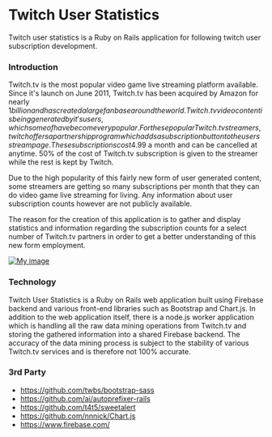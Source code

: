 Twitch User Statistics
======================

Twitch user statistics is a Ruby on Rails application for following twitch user subscription development.


### Introduction

Twitch.tv is the most popular video game live streaming platform available. 
Since it's launch on June 2011, Twitch.tv has been acquired by Amazon for nearly $1 billion and has 
created a large fanbase around the world. Twitch.tv video content is being generated by it's users, which some 
of have become very popular. For these popular Twitch.tv streamers, twitch offers a partnership program which adds a 
subscription button to the users stream page. These subscriptions cost 4.99$ a month and can be cancelled at anytime. 
50% of the cost of Twitch.tv subscription is given to the streamer while the rest is kept by Twitch.

Due to the high popularity of this fairly new form of user generated content, some streamers are getting so many subscriptions 
per month that they can do video game live streaming for living. Any information about user subscription counts however are not 
publicly available.

The reason for the creation of this application is to gather and display statistics and information regarding the 
subscription counts for a select number of Twitch.tv partners in order to get a better understanding of this new form employment.


[![My image](http://i.imgur.com/lu1gjtO.png)](https://github.com/aircl/TwitchStats)


### Technology

Twitch User Statistics is a Ruby on Rails web application built using Firebase backend and various front-end libraries such as Bootstrap and Chart.js.
In addition to the web application itself, there is a node.js worker application which is handling all the raw data mining operations from Twitch.tv and 
storing the gathered information into a shared Firebase backend.
The accuracy of the data mining process is subject to the stability of various Twitch.tv services and is therefore not 100% accurate.


### 3rd Party

* https://github.com/twbs/bootstrap-sass
* https://github.com/ai/autoprefixer-rails
* https://github.com/t4t5/sweetalert
* https://github.com/nnnick/Chart.js
* https://www.firebase.com/
